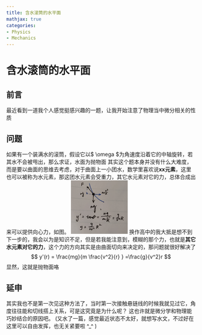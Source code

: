 ```yaml
---
title: 含水滚筒的水平面
mathjax: true
categories:
- Physics
- Mechanics
---
```



# 含水滚筒的水平面

## 前言
最近看到一道我个人感觉挺感兴趣的一题，让我开始注意了物理当中微分相关的性质

<!--more-->

## 问题
如果有一个装满水的滚筒，假设它以$ \omega $为角速度沿着它的中轴旋转，若其水不会被甩出，那么求证，水面为抛物面
其实这个题本身并没有什么大难度，而是要以曲面的思维去考虑，对于曲面上一小团水，数学里喜欢说**xx元素**，这里也可以被称为水元素，那这团水元素会受重力，其它水元素对它的力，总体合成出来可以提供向心力，如图。
<img src="/images/含水滚筒的水平面_图1.jpg" width="30%" height="30%">
换作高中的我大抵是想不到下一步的，我会以为是知识不足，但是若我能注意到，模糊的那个力，也就是**其它水元素对它的力**，这个力的方向其实是由曲面切向来决定的，那问题就很好解决了
$$ y'(r) = \frac{mg}{m \frac{v^2}{r} } =\frac{g}{v^2}r $$
显然，这就是抛物面咯

## 延申
其实我也不是第一次见这种方法了，当时第一次接触悬链线的时候我就见过它，角度往往能和切线搭上关系，可是这究竟是为什么呢？
这也许就是微分学和物理能巧妙结合的原因吧。
(又水了一篇，感觉最近状态不太好，就想写水文，不过好在这里可以自由发挥，也无关紧要啦 ^_^ )